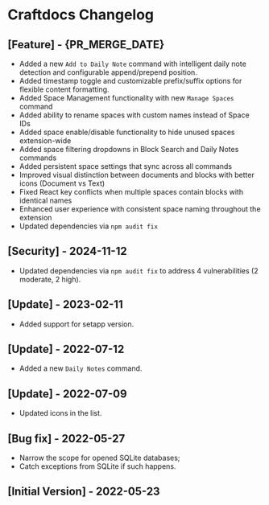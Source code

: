 # Craftdocs Changelog

## [Feature] - {PR_MERGE_DATE}

- Added a new `Add to Daily Note` command with intelligent daily note detection and configurable append/prepend position.
- Added timestamp toggle and customizable prefix/suffix options for flexible content formatting.
- Added Space Management functionality with new `Manage Spaces` command
- Added ability to rename spaces with custom names instead of Space IDs
- Added space enable/disable functionality to hide unused spaces extension-wide
- Added space filtering dropdowns in Block Search and Daily Notes commands
- Added persistent space settings that sync across all commands
- Improved visual distinction between documents and blocks with better icons (Document vs Text)
- Fixed React key conflicts when multiple spaces contain blocks with identical names
- Enhanced user experience with consistent space naming throughout the extension
- Updated dependencies via `npm audit fix`

## [Security] - 2024-11-12

- Updated dependencies via `npm audit fix` to address 4 vulnerabilities (2 moderate, 2 high).

## [Update] - 2023-02-11

- Added support for setapp version.

## [Update] - 2022-07-12

- Added a new `Daily Notes` command.

## [Update] - 2022-07-09

- Updated icons in the list.

## [Bug fix] - 2022-05-27

- Narrow the scope for opened SQLite databases;
- Catch exceptions from SQLite if such happens.

## [Initial Version] - 2022-05-23
